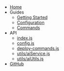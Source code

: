 - [Home](/)
- Guides
  - [Getting Started](/#/guides/getting-started)
  - [Configuration](/#/guides/configuration)
  - [Commands](/#/guides/commands)
- API
  - [index.js](/#/api/index)
  - [config.js](/#/api/config)
  - [deploy-commands.js](/#/api/deploy-commands)
  - [utils/aiService.js](/#/api/utils-aiService)
  - [utils/aiUtils.js](/#/api/utils-aiUtils)
- [GitHub](https://github.com/doubleangels/chatgpt)

